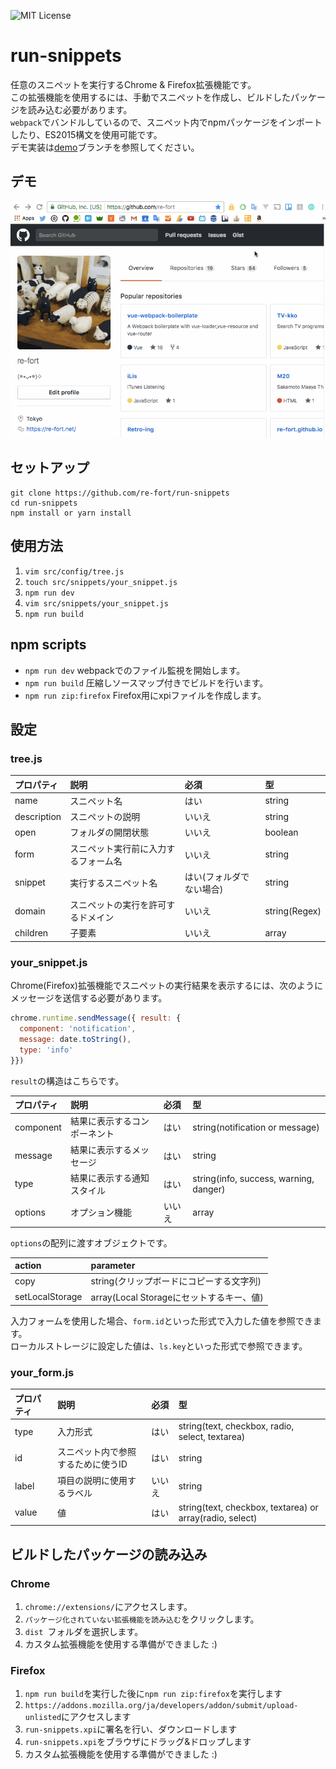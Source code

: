![MIT License](http://img.shields.io/badge/license-MIT-blue.svg?style=flat)

run-snippets
======================

任意のスニペットを実行するChrome & Firefox拡張機能です。  
この拡張機能を使用するには、手動でスニペットを作成し、ビルドしたパッケージを読み込む必要があります。  
`webpack`でバンドルしているので、スニペット内でnpmパッケージをインポートしたり、ES2015構文を使用可能です。  
デモ実装は[demo](https://github.com/re-fort/run-snippets/tree/demo)ブランチを参照してください。

## デモ
![screenshot](https://raw.githubusercontent.com/re-fort/run-snippets/demo/demo/run-snippets.gif)

## セットアップ
```
git clone https://github.com/re-fort/run-snippets
cd run-snippets
npm install or yarn install
```

## 使用方法
1. `vim src/config/tree.js`
1. `touch src/snippets/your_snippet.js`
1. `npm run dev`
1. `vim src/snippets/your_snippet.js`
1. `npm run build`

## npm scripts
- `npm run dev` webpackでのファイル監視を開始します。 
- `npm run build` 圧縮しソースマップ付きでビルドを行います。
- `npm run zip:firefox` Firefox用にxpiファイルを作成します。

## 設定
### tree.js
|プロパティ|説明|必須|型|
|:-|:-|:-|:-|
|name|スニペット名|はい|string|
|description|スニペットの説明|いいえ|string|
|open|フォルダの開閉状態|いいえ|boolean|
|form|スニペット実行前に入力するフォーム名|いいえ|string|
|snippet|実行するスニペット名|はい(フォルダでない場合)|string|
|domain|スニペットの実行を許可するドメイン|いいえ|string(Regex)
|children|子要素|いいえ|array|

### your_snippet.js
Chrome(Firefox)拡張機能でスニペットの実行結果を表示するには、次のようにメッセージを送信する必要があります。
```js
chrome.runtime.sendMessage({ result: {
  component: 'notification',
  message: date.toString(),
  type: 'info'
}})
```

`result`の構造はこちらです。

|プロパティ|説明|必須|型|
|:-|:-|:-|:-|
|component|結果に表示するコンポーネント|はい|string(notification or message)|
|message|結果に表示するメッセージ|はい|string|
|type|結果に表示する通知スタイル|はい|string(info, success, warning, danger)|
|options|オプション機能|いいえ|array|

`options`の配列に渡すオブジェクトです。

|action|parameter|
|:-|:-|
|copy|string(クリップボードにコピーする文字列)|
|setLocalStorage|array(Local Storageにセットするキー、値)|

入力フォームを使用した場合、`form.id`といった形式で入力した値を参照できます。  
ローカルストレージに設定した値は、`ls.key`といった形式で参照できます。

### your_form.js
|プロパティ|説明|必須|型|
|:-|:-|:-|:-|
|type|入力形式|はい|string(text, checkbox, radio, select, textarea)|
|id|スニペット内で参照するために使うID|はい|string|
|label|項目の説明に使用するラベル|いいえ|string|
|value|値|はい|string(text, checkbox, textarea) or array(radio, select)|

## ビルドしたパッケージの読み込み
### Chrome
1. `chrome://extensions/`にアクセスします。
1. `パッケージ化されていない拡張機能を読み込む`をクリックします。
1. `dist `フォルダを選択します。
1. カスタム拡張機能を使用する準備ができました :)

### Firefox
1. `npm run build`を実行した後に`npm run zip:firefox`を実行します
1. `https://addons.mozilla.org/ja/developers/addon/submit/upload-unlisted`にアクセスします
1. `run-snippets.xpi`に署名を行い、ダウンロードします
1. `run-snippets.xpi`をブラウザにドラッグ&ドロップします
1. カスタム拡張機能を使用する準備ができました :)
